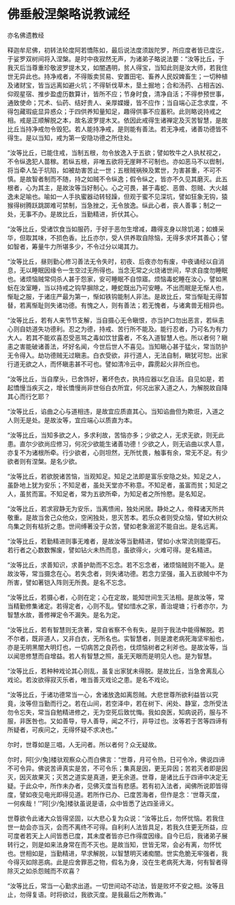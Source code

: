 # 佛垂般涅槃略说教诫经

亦名佛遗教经

释迦牟尼佛，初转法轮度阿若憍陈如，最后说法度须跋陀罗，所应度者皆已度讫，于娑罗双树间将入涅槃。是时中夜寂然无声，为诸弟子略说法要：“汝等比丘，于我灭后当尊重珍敬波罗提木叉，如闇遇明，贫人得宝，当知此则是汝大师，若我住世无异此也。持净戒者，不得贩卖贸易、安置田宅、畜养人民奴婢畜生；一切种植及诸财宝，皆当远离如避火坑；不得斩伐草木，垦土掘地；合和汤药、占相吉凶、仰观星宿、推步盈虚历数算计，皆所不应；节身时食，清净自活；不得参预世事，通致使命；咒术、仙药、结好贵人、亲厚媟嫚，皆不应作；当自端心正念求度，不得包藏瑕疵显异惑众；于四供养知量知足，趣得供事不应蓄积。此则略说持戒之相。戒是正顺解脱之本，故名波罗提木叉。依因此戒得生诸禅定及灭苦智慧，是故比丘当持净戒勿令毁犯。若人能持净戒，是则能有善法。若无净戒，诸善功德皆不得生。是以当知，戒为第一安隐功德之所住处。

“汝等比丘，已能住戒，当制五根，勿令放逸入于五欲；譬如牧牛之人执杖视之，不令纵逸犯人苗稼。若纵五根，非唯五欲将无崖畔不可制也。亦如恶马不以辔制，将当牵人坠于坑陷，如被劫害苦止一世；五根贼祸殃及累世，为害甚重，不可不慎。是故智者制而不随，持之如贼不令纵逸；假令纵之，皆亦不久见其磨灭。此五根者，心为其主，是故汝等当好制心。心之可畏，甚于毒蛇、恶兽、怨贼、大火越逸未足喻也。喻如一人手执蜜器动转轻躁，但观于蜜不见深坑，譬如狂象无钩，猿猴得树腾跃跳踯难可禁制，当急挫之，无令放逸。纵此心者，丧人善事；制之一处，无事不办。是故比丘，当勤精进，折伏其心。

“汝等比丘，受诸饮食当如服药，于好于恶勿生增减，趣得支身以除饥渴；如蜂采华，但取其味，不损色香。比丘亦尔，受人供养取自除恼，无得多求坏其善心；譬如智者，筹量牛力所堪多少，不令过分以竭其力。

“汝等比丘，昼则勤心修习善法无令失时，初夜、后夜亦勿有废，中夜诵经以自消息，无以睡眠因缘令一生空过无所得也。当念无常之火烧诸世间，早求自度勿睡眠也。诸烦恼贼常伺杀人甚于怨家，安可睡眠不自惊寤。烦恼毒蛇睡在汝心，譬如黑蚖在汝室睡，当以持戒之钩早摒除之，睡蛇既出乃可安睡。不出而眠是无惭人也，惭耻之服，于诸庄严最为第一，惭如铁钩能制人非法。是故比丘，常当惭耻无得暂替，若离惭耻则失诸功德。有愧之人，则有善法；若无愧者，与诸禽兽无相异也。

“汝等比丘，若有人来节节支解，当自摄心无令瞋恨，亦当护口勿出恶言，若纵恚心则自妨道失功德利。忍之为德，持戒、苦行所不能及。能行忍者，乃可名为有力大人。若其不能欢喜忍受恶骂之毒如饮甘露者，不名入道智慧人也。所以者何？瞋恚之害能破诸善法，坏好名闻，今世后世人不喜见。当知瞋心甚于猛火，常当防护无令得入。劫功德贼无过瞋恚。白衣受欲，非行道人，无法自制，瞋犹可恕。出家行道无欲之人，而怀瞋恚甚不可也。譬如清冷云中，霹雳起火非所应也。

“汝等比丘，当自摩头，已舍饰好，著坏色衣，执持应器以乞自活。自见如是，若起憍慢当疾灭之，增长憍慢尚非世俗白衣所宜，何况出家入道之人，为解脱故自降其心而行乞耶？

“汝等比丘，谄曲之心与道相违，是故宜应质直其心。当知谄曲但为欺诳，入道之人则无是处。是故汝等，宜应端心以质直为本。

“汝等比丘，当知多欲之人，多求利故，苦恼亦多；少欲之人，无求无欲，则无此患。直尔少欲尚应修习，何况少欲能生诸善功德！少欲之人，则无谄曲以求人意，亦复不为诸根所牵。行少欲者，心则坦然，无所忧畏，触事有余，常无不足。有少欲者则有涅槃。是名少欲。

“汝等比丘，若欲脱诸苦恼，当观知足。知足之法即是富乐安隐之处。知足之人，虽卧地上犹为安乐；不知足者，虽处天堂亦不称意。不知足者，虽富而贫；知足之人，虽贫而富。不知足者，常为五欲所牵，为知足者之所怜愍。是名知足。

“汝等比丘，若求寂静无为安乐，当离愦闹，独处闲居。静处之人，帝释诸天所共敬重。是故当舍己众他众，空闲独处，思灭苦本。若乐众者则受众恼，譬如大树众鸟集之则有枯折之患。世间缚著没于众苦，譬如老象溺泥不能自出。是名远离。

“汝等比丘，若勤精进则事无难者，是故汝等当勤精进，譬如小水常流则能穿石。若行者之心数数懈废，譬如钻火未热而息，虽欲得火，火难可得。是名精进。

“汝等比丘，求善知识，求善护助而不忘念。若不忘念者，诸烦恼贼则不能入。是故汝等，常当摄念在心。若失念者，则失诸功德。若念力坚强，虽入五欲贼中不为所害，譬如著铠入阵则无所畏。是名不忘念。

“汝等比丘，若摄心者，心则在定；心在定故，能知世间生灭法相。是故汝等，常当精勤修集诸定。若得定者，心则不乱。譬如惜水之家，善治堤塘；行者亦尔，为智慧水故，善修禅定令不漏失。是名为定。

“汝等比丘，若有智慧则无贪著，常自省察不令有失，是则于我法中能得解脱。若不尔者，既非道人，又非白衣，无所名也。实智慧者，则是渡老病死海坚牢船也，亦是无明黑闇大明灯也，一切病苦之良药也，伐烦恼树者之利斧也。是故汝等，当以闻思修慧而自增益。若人有智慧之照，虽无天眼而是明见人也。是为智慧。

“汝等比丘，若种种戏论其心则乱，虽复出家犹未得脱。是故比丘，当急舍离乱心戏论。若汝欲得寂灭乐者，唯当善灭戏论之患。是名不戏论。

“汝等比丘，于诸功德常当一心，舍诸放逸如离怨贼。大悲世尊所欲利益皆以究竟，汝等但当勤而行之。若在山间，若空泽中，若在树下、闲处、静室，念所受法勿令忘失，常当自勉精进修之，无为空死后致忧悔。我如良医，知病说药，服与不服，非医咎也。又如善导，导人善导，闻之不行，非导过也。汝等若于苦等四谛有所疑者，可疾问之，无得怀疑不求决也。”

尔时，世尊如是三唱，人无问者。所以者何？众无疑故。

尔时，阿[少/兔]楼驮观察众心而白佛言：“世尊，月可令热，日可令冷，佛说四谛不可令异。佛说苦谛真实是苦，不可令乐；集真是因，更无异因；苦若灭者即是因灭，因灭故果灭；灭苦之道实是真道，更无余道。世尊，是诸比丘于四谛中决定无疑。于此众中，所作未办者，见佛灭度当有悲感。若有初入法者，闻佛所说即皆得度，譬如夜见电光即得见道。若所作已办、已度苦海者，但作是念：‘世尊灭度，一何疾哉！’”阿[少/兔]楼驮虽说是语，众中皆悉了达四圣谛义。

世尊欲令此诸大众皆得坚固，以大悲心复为众说：“汝等比丘，勿怀忧恼。若我住世一劫会亦当灭，会而不离终不可得。自利利人法皆具足，若我久住更无所益，应可度者若天上人间皆悉已度，其未度者皆亦已作得度因缘。自今已后，我诸弟子展转行之，则是如来法身常在而不灭也。是故当知，世皆无常，会必有离，勿怀忧也。世相如是，当勤精进，早求解脱，以智慧明灭诸痴闇。世实危脆无牢强者，我今得灭如除恶病。此是应舍罪恶之物，假名为身，没在生老病死大海，何有智者得除灭之如杀怨贼而不欢喜？

“汝等比丘，常当一心勤求出道。一切世间动不动法，皆是败坏不安之相。汝等且止，勿得复语。时将欲过，我欲灭度。是我最后之所教诲。”